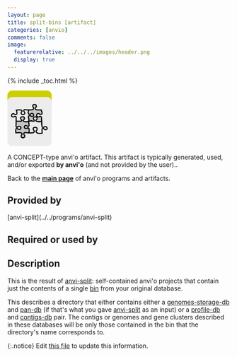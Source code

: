 ```yaml
---
layout: page
title: split-bins [artifact]
categories: [anvio]
comments: false
image:
  featurerelative: ../../../images/header.png
  display: true
---
```



{% include _toc.html %}


<img src="../../images/icons/CONCEPT.png" alt="CONCEPT" style="width:100px; border:none" />

A CONCEPT-type anvi'o artifact. This artifact is typically generated, used, and/or exported **by anvi'o** (and not provided by the user)..

Back to the **[main page](../../)** of anvi'o programs and artifacts.

## Provided by


<p style="text-align: left" markdown="1"><span class="artifact-p">[anvi-split](../../programs/anvi-split)</span></p>


## Required or used by

<p style="text-align: left" markdown="1"></p>

## Description

This is the result of <span class="artifact-n">[anvi-split](/software/anvio/help/programs/anvi-split)</span>: self-contained anvi'o projects that contain just the contents of a single <span class="artifact-n">[bin](/software/anvio/help/artifacts/bin)</span> from your original database. 

This describes a directory that either contains either a <span class="artifact-n">[genomes-storage-db](/software/anvio/help/artifacts/genomes-storage-db)</span> and <span class="artifact-n">[pan-db](/software/anvio/help/artifacts/pan-db)</span> (if that's what you gave <span class="artifact-n">[anvi-split](/software/anvio/help/programs/anvi-split)</span> as an input) or a <span class="artifact-n">[profile-db](/software/anvio/help/artifacts/profile-db)</span> and <span class="artifact-n">[contigs-db](/software/anvio/help/artifacts/contigs-db)</span> pair. The contigs or genomes and gene clusters described in these databases will be only those contained in the bin that the directory's name corresponds to.  


{:.notice}
Edit [this file](https://github.com/merenlab/anvio/tree/master/anvio/docs/artifacts/split-bins.md) to update this information.

